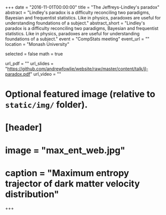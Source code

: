 +++
date = "2016-11-01T00:00:00"
title = "The Jeffreys-Lindley's paradox"
abstract = "Lindley's paradox is a difficulty reconciling two paradigms, Bayesian and frequentist statistics. Like in physics, paradoxes are useful for understanding foundations of a subject."
abstract_short = "Lindley's paradox is a difficulty reconciling two paradigms, Bayesian and frequentist statistics. Like in physics, paradoxes are useful for understanding foundations of a subject."
event = "CompStats meeting"
event_url = ""
location = "Monash University"

selected = false
math = true

url_pdf = ""
url_slides = "https://github.com/andrewfowlie/website/raw/master/content/talk/jl-paradox.pdf"
url_video = ""

# Optional featured image (relative to `static/img/` folder).
# [header]
# image = "max_ent_web.jpg"
# caption = "Maximum entropy trajector of dark matter velocity distribution"

+++
